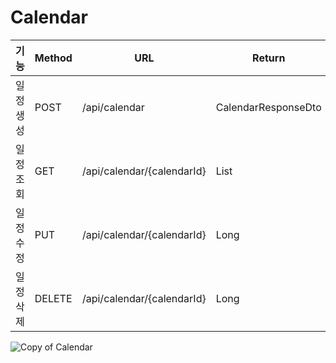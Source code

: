 # Calendar

|기능|Method|URL|Return|
|---|---|---|---|
|일정생성|POST|/api/calendar|CalendarResponseDto|
|일정조회|GET|/api/calendar/{calendarId}|List<CalendarResponseDto>|
|일정수정|PUT|/api/calendar/{calendarId}|Long|
|일정삭제|DELETE|/api/calendar/{calendarId}|Long|

![Copy of Calendar](https://github.com/user-attachments/assets/91359da7-8aef-40b3-bc35-9d9f6f3fbc1c)
